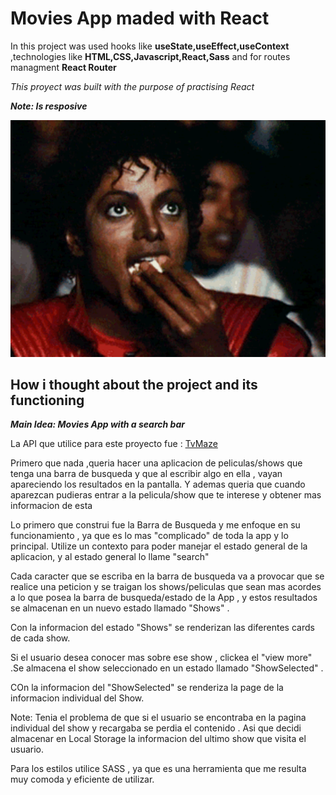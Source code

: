 # Movies App maded with React

In this project was used hooks like **useState,useEffect,useContext** ,technologies like **HTML,CSS,Javascript,React,Sass**  and for routes managment **React Router**

 _This proyect was built with the purpose of practising React_

**_Note: Is resposive_**

<p align="center">
<img width="600px" heigth="600px" src="./Movie/src/assets/gif-eating-popcorn-title.gif" alt="Michael eating Popcorn">
</p>

## How i thought about the project and its functioning

**_Main Idea: Movies App with a search bar_**



La API que utilice para este proyecto fue : [TvMaze]("https://www.tvmaze.com/")

Primero que nada ,queria hacer una aplicacion de peliculas/shows que tenga una barra de busqueda y que al escribir algo en ella , vayan apareciendo los resultados en la pantalla. Y ademas queria que cuando aparezcan pudieras entrar a la pelicula/show que te interese y obtener mas informacion de esta


Lo primero que construi fue la Barra de Busqueda y me enfoque en su funcionamiento , ya que es lo mas "complicado" de toda la app y lo principal. Utilize un contexto para poder manejar el estado general de la aplicacion, y al estado general lo llame "search"

Cada caracter que se escriba en la barra de busqueda va a provocar que se realice una peticion y se traigan los shows/peliculas que sean mas acordes a lo que posea la barra de busqueda/estado de la App , y estos resultados se almacenan en un nuevo estado llamado "Shows" .

Con la informacion del estado "Shows" se renderizan las diferentes cards de cada show.

Si el usuario desea conocer mas sobre ese show , clickea el "view more" .Se almacena el show seleccionado en un estado llamado "ShowSelected" .

COn la informacion del "ShowSelected" se renderiza la page de la informacion individual del Show.

Note: Tenia el problema de que si el usuario se encontraba en la pagina individual del show y recargaba se perdia el contenido . Asi que decidi almacenar en Local Storage la informacion del ultimo show que visita el usuario.

Para los estilos utilice SASS , ya que es una herramienta que me resulta muy comoda y eficiente de utilizar.

